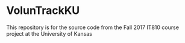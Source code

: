 # VolunTrackKU
This repository is for the source code from the Fall 2017 IT810 course project at the University of Kansas
